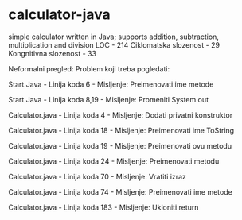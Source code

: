 # calculator-java
simple calculator written in Java; supports addition, subtraction, multiplication and division
LOC - 214
Ciklomatska slozenost - 29
Kongnitivna slozenost - 33


Neformalni pregled:
Problem koji treba pogledati:

Start.Java - Linija koda 6 - Misljenje:
Preimenovati ime metode

Start.Java - Linija koda 8,19 - Misljenje:
Promeniti System.out 

Calculator.java - Linija koda 4 - Misljenje:
Dodati privatni konstruktor

Calculator.java - Linija koda 18 - Misljenje:
Preimenovati ime ToString

Calculator.java - Linija koda 19 - Misljenje:
Preimenovati ovu metodu

Calculator.java - Linija koda 24 - Misljenje:
Preimenovati metodu

Calculator.java - Linija koda 70 - Misljenje:
Vratiti izraz 

Calculator.java - Linija koda 74 - Misljenje:
Preimenovati ime metode


Calculator.java - Linija koda 183 - Misljenje:
Ukloniti return
